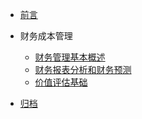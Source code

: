 <!-- markdownlint-disable-next-line first-line-heading -->

- [前言](/README.md)
- 财务成本管理
  - [财务管理基本概述](cpa/财务成本管理/1、财务管理基本概述.md)
  - [财务报表分析和财务预测](cpa/财务成本管理/2、财务报表分析和财务预测.md)
  - [价值评估基础](cpa/财务成本管理/3、价值评估基础.md)

- [归档](/archive)


